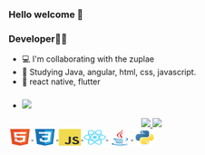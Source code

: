 ### Hello welcome 👋
###            Developer👨‍🚀
- 💻 I'm collaborating with the zuplae
- 📖 Studying Java, angular, html, css, javascript.
- 📱 react native, flutter
### 
- <div>
   <a href="https://www.linkedin.com/in/andre-vitor-granemann-bba2461a7?lipi=urn%3Ali%3Apage%3Ad_flagship3_feed%3B8Mwht8hqRaKja9PbsSjtwg%3D%3D" target="_blank"><img src="https://img.shields.io/badge/-LinkedIn-%230077B5?style=for-the-badge&logo=linkedin&logoColor=white" target="_blank"></a> 
  </div>

<div align="center">
  <a href="https://github.com/AndreVitorGranemann">
  <img height="180em" src="https://github-readme-stats.vercel.app/api?username=AndreVitorGranemann&show_icons=true&theme=dark&include_all_commits=true&count_private=true"/>
  <img height="180em" src="https://github-readme-stats.vercel.app/api/top-langs/?username=AndreVitorGranemann&layout=compact&langs_count=7&theme=dark"/>
</div>
  <img align="center" alt="Andre-HTML" height="30" width="40" src="https://raw.githubusercontent.com/devicons/devicon/master/icons/html5/html5-original.svg">
  <img align="center" alt="Andre-CSS" height="30" width="40" src="https://raw.githubusercontent.com/devicons/devicon/master/icons/css3/css3-original.svg">
  <img align="center" alt="Andre-Javascript" height="30" width="40" src="https://raw.githubusercontent.com/devicons/devicon/master/icons/javascript/javascript-original.svg">
   <img align="center" alt="Rafa-React" height="30" width="40" src="https://raw.githubusercontent.com/devicons/devicon/master/icons/react/react-original.svg">
   <img align="center" alt="Andre-Java" height="30" width="40" src="https://raw.githubusercontent.com/devicons/devicon/master/icons/java/java-original.svg">
   <img align="center" alt="Andre-python" height="30" width="40" src="https://raw.githubusercontent.com/devicons/devicon/master/icons/python/python-original.svg">
  
  ##
  
  

